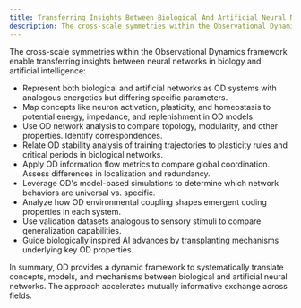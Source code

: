 ```yaml
---
title: Transferring Insights Between Biological And Artificial Neural Networks Using Od
description: The cross-scale symmetries within the Observational Dynamics framework enable transferring insights between neural networks in biology and artificial intelligence
---
```


The cross-scale symmetries within the Observational Dynamics framework enable transferring insights between neural networks in biology and artificial intelligence:

- Represent both biological and artificial networks as OD systems with analogous energetics but differing specific parameters.
- Map concepts like neuron activation, plasticity, and homeostasis to potential energy, impedance, and replenishment in OD models.
- Use OD network analysis to compare topology, modularity, and other properties. Identify correspondences.
- Relate OD stability analysis of training trajectories to plasticity rules and critical periods in biological networks. 
- Apply OD information flow metrics to compare global coordination. Assess differences in localization and redundancy.
- Leverage OD's model-based simulations to determine which network behaviors are universal vs. specific.
- Analyze how OD environmental coupling shapes emergent coding properties in each system.
- Use validation datasets analogous to sensory stimuli to compare generalization capabilities.
- Guide biologically inspired AI advances by transplanting mechanisms underlying key OD properties.

In summary, OD provides a dynamic framework to systematically translate concepts, models, and mechanisms between biological and artificial neural networks. The approach accelerates mutually informative exchange across fields.
